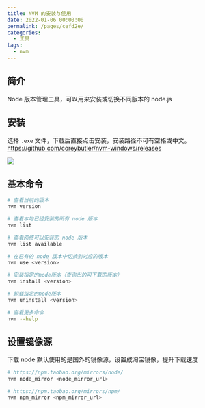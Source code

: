 ```yaml
---
title: NVM 的安装与使用
date: 2022-01-06 00:00:00
permalink: /pages/cefd2e/
categories: 
  - 工具
tags: 
  - nvm
---
```


## 简介

Node 版本管理工具，可以用来安装或切换不同版本的 node.js

<!-- more -->

## 安装

选择 `.exe` 文件，下载后直接点击安装，安装路径不可有空格或中文。
<https://github.com/coreybutler/nvm-windows/releases>

![](/images/nvm_1.webp)

## 基本命令

```bash
# 查看当前的版本
nvm version

# 查看本地已经安装的所有 node 版本
nvm list

# 查看网络可以安装的 node 版本
nvm list available

# 在已有的 node 版本中切换到对应的版本
nvm use <version>

# 安装指定的node版本（查询出的可下载的版本）
nvm install <version>

# 卸载指定的node版本
nvm uninstall <version>

# 查看更多命令
nvm --help
```

## 设置镜像源

下载 node 默认使用的是国外的镜像源，设置成淘宝镜像，提升下载速度

```bash
# https://npm.taobao.org/mirrors/node/
nvm node_mirror <node_mirror_url>

# https://npm.taobao.org/mirrors/npm/
nvm npm_mirror <npm_mirror_url>
```
